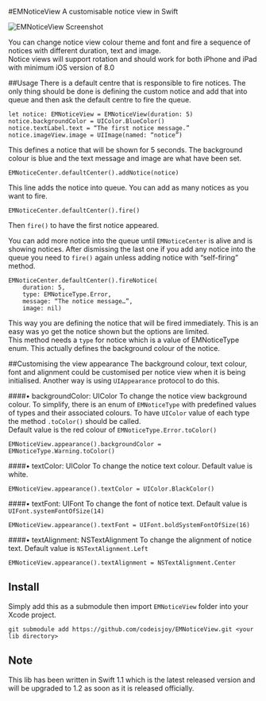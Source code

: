 #EMNoticeView
A customisable notice view in Swift

![EMNoticeView Screenshot](https://github.com/codeisjoy/EMNoticeView/blob/master/EMNoticeView.png)

You can change notice view colour theme and font and fire a sequence of notices with different duration, text and image.<br/>
Notice views will support rotation and should work for both iPhone and iPad with minimum iOS version of 8.0

##Usage
There is a default centre that is responsible to fire notices. The only thing should be done is defining the custom notice and add that into queue and then ask the default centre to fire the queue.

	let notice: EMNoticeView = EMNoticeView(duration: 5)
	notice.backgroundColor = UIColor.BlueColor()
	notice.textLabel.text = “The first notice message.”
	notice.imageView.image = UIImage(named: “notice”)

This defines a notice that will be shown for 5 seconds. The background colour is blue and the text message and image are what have been set.

	EMNoticeCenter.defaultCenter().addNotice(notice)

This line adds the notice into queue. You can add as many notices as you want to fire.

	EMNoticeCenter.defaultCenter().fire()

Then <code>fire()</code> to have the first notice appeared.

You can add more notice into the queue until <code>EMNoticeCenter</code> is alive and is showing notices. After dismissing the last one if you add any notice into the queue you need to <code>fire()</code> again unless adding notice with “self-firing” method.

	EMNoticeCenter.defaultCenter().fireNotice(
		duration: 5,
		type: EMNoticeType.Error,
		message: “The notice message…”,
		image: nil)

This way you are defining the notice that will be fired immediately. This is an easy was yo get the notice shown but the options are limited.<br/>
This method needs a <code>type</code> for notice which is a value of EMNoticeType enum. This actually defines the background colour of the notice. 

##Customising the view appearance
The background colour, text colour, font and alignment could be customised per notice view when it is being initialised. Another way is using <code>UIAppearance</code> protocol to do this.

####• backgroundColor: UIColor
To change the notice view background colour.
To simplify, there is an enum of <code>EMNoticeType</code> with predefined values of types and their associated colours. To have <code>UIColor</code> value of each type the method <code>.toColor()</code> should be called.<br/>
Default value is the red colour of <code>EMNoticeType.Error.toColor()</code>

	EMNoticeView.appearance().backgroundColor = EMNoticeType.Warning.toColor()

####• textColor: UIColor
To change the notice text colour. Default value is white.

	EMNoticeView.appearance().textColor = UIColor.BlackColor()

####• textFont: UIFont
To change the font of notice text. Default value is <code>UIFont.systemFontOfSize(14)</code>

	EMNoticeView.appearance().textFont = UIFont.boldSystemFontOfSize(16)

####• textAlignment: NSTextAlignment
To change the alignment of notice text. Default value is <code>NSTextAlignment.Left</code>

	EMNoticeView.appearance().textAlignment = NSTextAlignment.Center

## Install
Simply add this as a submodule then import `EMNoticeView` folder into your Xcode project.

	git submodule add https://github.com/codeisjoy/EMNoticeView.git <your lib directory>

## Note
This lib has been written in Swift 1.1 which is the latest released version and will be upgraded to 1.2 as soon as it is released officially.
